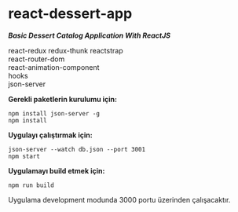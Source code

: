 # react-dessert-app
***Basic Dessert Catalog Application With ReactJS***

react-redux
redux-thunk
reactstrap  
react-router-dom  
react-animation-component  
hooks  
json-server

**Gerekli paketlerin kurulumu için:**

    npm install json-server -g  
    npm install  

**Uygulayı çalıştırmak için:**

    json-server --watch db.json --port 3001
    npm start

**Uygulamayı build etmek için:**

    npm run build

Uygulama development modunda 3000 portu üzerinden çalışacaktır.
